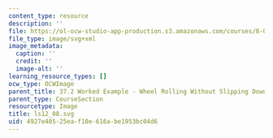 ```yaml
---
content_type: resource
description: ''
file: https://ol-ocw-studio-app-production.s3.amazonaws.com/courses/8-01sc-classical-mechanics-fall-2016/4927e40525eaf10e616abe1953bc04d6_ls12_08.svg
file_type: image/svg+xml
image_metadata:
  caption: ''
  credit: ''
  image-alt: ''
learning_resource_types: []
ocw_type: OCWImage
parent_title: 37.2 Worked Example - Wheel Rolling Without Slipping Down Inclined Plane
parent_type: CourseSection
resourcetype: Image
title: ls12_08.svg
uid: 4927e405-25ea-f10e-616a-be1953bc04d6
---
```

